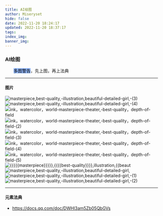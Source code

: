 ```yaml
---
title: AI绘图
author: Miseryset
hide: false
date: 2022-11-20 18:24:17
updated: 2022-11-20 18:37:17
tags:
index_img:
banner_img:
---
```

### AI绘图
&emsp;&emsp;<span style='background-color:#94b9ff;color:#000000'>多图警告</span><!-- more -->，先上图，再上法典
***
#### 图片
![masterpiece,best-quality,-illustration,beautiful-detailed-girl,-(3)](https://cdn.staticaly.com/gh/Miseryset/PicX@master/20221120/masterpiece,best-quality,-illustration,beautiful-detailed-girl,-(3).6ybxn06kmagw.png)
![masterpiece,best-quality,-illustration,beautiful-detailed-girl,-(4)](https://cdn.staticaly.com/gh/Miseryset/PicX@master/20221120/masterpiece,best-quality,-illustration,beautiful-detailed-girl,-(4).68zkertyy1a8.png)
![ink，watercolor，world-masterpiece-theater,-best-quality，depth-of-field](https://cdn.staticaly.com/gh/Miseryset/PicX@master/20221120/ink，watercolor，world-masterpiece-theater,-best-quality，depth-of-field.wr7yv6jt8ds.png)
![ink，watercolor，world-masterpiece-theater,-best-quality，depth-of-field-(2)](https://cdn.staticaly.com/gh/Miseryset/PicX@master/20221120/ink，watercolor，world-masterpiece-theater,-best-quality，depth-of-field-(2).1tyvb72m5wcg.png)
![ink，watercolor，world-masterpiece-theater,-best-quality，depth-of-field-(3)](https://cdn.staticaly.com/gh/Miseryset/PicX@master/20221120/ink，watercolor，world-masterpiece-theater,-best-quality，depth-of-field-(3).5qzyw2y23myo.png)
![ink，watercolor，world-masterpiece-theater,-best-quality，depth-of-field-(4)](https://cdn.staticaly.com/gh/Miseryset/PicX@master/20221120/ink，watercolor，world-masterpiece-theater,-best-quality，depth-of-field-(4).1hf0nw3uvokg.png)
![ink，watercolor，world-masterpiece-theater,-best-quality，depth-of-field-(5)](https://cdn.staticaly.com/gh/Miseryset/PicX@master/20221120/ink，watercolor，world-masterpiece-theater,-best-quality，depth-of-field-(5).3kxbb79qq3wg.png)
![{{{{{masterpiece}}}}},{{{{best-quality}}}},illustration,{{beaut](https://cdn.staticaly.com/gh/Miseryset/PicX@master/20221120/{{{{{masterpiece}}}}},{{{{best-quality}}}},illustration,{{beaut.47j4ah3qzke8.png)
![masterpiece,best-quality,-illustration,beautiful-detailed-girl,](https://cdn.staticaly.com/gh/Miseryset/PicX@master/20221120/masterpiece,best-quality,-illustration,beautiful-detailed-girl,.1i3fr0dn89z4.png)
![masterpiece,best-quality,-illustration,beautiful-detailed-girl,-(1)](https://cdn.staticaly.com/gh/Miseryset/PicX@master/20221120/masterpiece,best-quality,-illustration,beautiful-detailed-girl,-(1).63iu3ajng8hs.png)
![masterpiece,best-quality,-illustration,beautiful-detailed-girl,-(2)](https://cdn.staticaly.com/gh/Miseryset/PicX@master/20221120/masterpiece,best-quality,-illustration,beautiful-detailed-girl,-(2).5609abp0ii9s.png)

***
#### 元素法典
- <https://docs.qq.com/doc/DWHl3am5Zb05QbGVs>